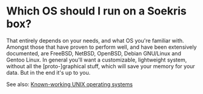 # Which OS should I run on a Soekris box?

That entirely depends on your needs, and what OS you're familiar with. Amongst those
that have proven to perform well, and have been extensively documented, are FreeBSD,
NetBSD, OpenBSD, Debian GNU/Linux and Gentoo Linux. In general you'll want a customizable,
lightweight system, without all the [proto-]graphical stuff, which will save your memory for
your data. But in the end it's up to you.

See also: [Known-working UNIX operating systems](UNIX_Distributions.md "UNIX Distributions")
